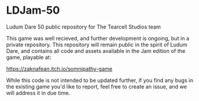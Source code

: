# LDJam-50
Ludum Dare 50 public repository for The Tearcell Studios team

This game was well recieved, and further development is ongoing, but in a private repository. This repository will remain public in the spirit of Ludum Dare, and contains all code and assets available in the Jam edition of the game, playable at:

https://zaknafean.itch.io/somnipathy-game

While this code is not intended to be updated further, if you find any bugs in the existing game you'd like to report, feel free to create an issue, and we will address it in due time.
